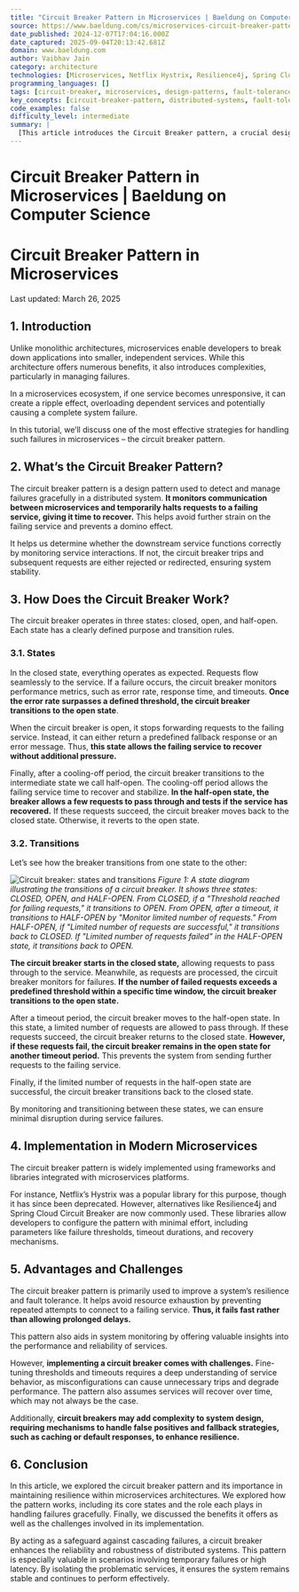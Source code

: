 ```yaml
---
title: "Circuit Breaker Pattern in Microservices | Baeldung on Computer Science"
source: https://www.baeldung.com/cs/microservices-circuit-breaker-pattern
date_published: 2024-12-07T17:04:16.000Z
date_captured: 2025-09-04T20:13:42.681Z
domain: www.baeldung.com
author: Vaibhav Jain
category: architecture
technologies: [Microservices, Netflix Hystrix, Resilience4j, Spring Cloud Circuit Breaker, Spring Zuul]
programming_languages: []
tags: [circuit-breaker, microservices, design-patterns, fault-tolerance, resilience, distributed-systems, software-architecture, system-design, reliability]
key_concepts: [circuit-breaker-pattern, distributed-systems, fault-tolerance, resilience, cascading-failures, state-management, fallback-strategies, system-monitoring]
code_examples: false
difficulty_level: intermediate
summary: |
  [This article introduces the Circuit Breaker pattern, a crucial design pattern for enhancing resilience in microservices architectures. It explains how the pattern prevents cascading failures by monitoring service interactions and temporarily halting requests to failing services. The core mechanism involves three states: Closed, Open, and Half-Open, with defined transitions based on service performance. The article discusses common implementations using libraries like Resilience4j and Spring Cloud Circuit Breaker, highlighting the pattern's advantages in improving fault tolerance and system monitoring. It also addresses challenges such as fine-tuning thresholds and the need for robust fallback strategies.]
---
```

# Circuit Breaker Pattern in Microservices | Baeldung on Computer Science

# Circuit Breaker Pattern in Microservices

Last updated: March 26, 2025

## 1\. Introduction

Unlike monolithic architectures, microservices enable developers to break down applications into smaller, independent services. While this architecture offers numerous benefits, it also introduces complexities, particularly in managing failures.

In a microservices ecosystem, if one service becomes unresponsive, it can create a ripple effect, overloading dependent services and potentially causing a complete system failure.

In this tutorial, we’ll discuss one of the most effective strategies for handling such failures in microservices – the circuit breaker pattern.

## 2\. What’s the Circuit Breaker Pattern?

The circuit breaker pattern is a design pattern used to detect and manage failures gracefully in a distributed system. **It monitors communication between microservices and temporarily halts requests to a failing service, giving it time to recover.** This helps avoid further strain on the failing service and prevents a domino effect.

It helps us determine whether the downstream service functions correctly by monitoring service interactions. If not, the circuit breaker trips and subsequent requests are either rejected or redirected, ensuring system stability.

## 3\. How Does the Circuit Breaker Work?

The circuit breaker operates in three states: closed, open, and half-open. Each state has a clearly defined purpose and transition rules.

### 3.1. States

In the closed state, everything operates as expected. Requests flow seamlessly to the service. If a failure occurs, the circuit breaker monitors performance metrics, such as error rate, response time, and timeouts. **Once the error rate surpasses a defined threshold, the circuit breaker transitions to the open state**.

When the circuit breaker is open, it stops forwarding requests to the failing service. Instead, it can either return a predefined fallback response or an error message. Thus, **this state allows the failing service to recover without additional pressure.**

Finally, after a cooling-off period, the circuit breaker transitions to the intermediate state we call half-open. The cooling-off period allows the failing service time to recover and stabilize. **In the half-open state, the breaker allows a few requests to pass through and tests if the service has recovered.** If these requests succeed, the circuit breaker moves back to the closed state. Otherwise, it reverts to the open state.

### 3.2. Transitions

Let’s see how the breaker transitions from one state to the other:

![Circuit breaker: states and transitions](/wp-content/uploads/sites/4/2024/12/circuitbreaker.jpg)
*Figure 1: A state diagram illustrating the transitions of a circuit breaker. It shows three states: CLOSED, OPEN, and HALF-OPEN. From CLOSED, if a "Threshold reached for failing requests," it transitions to OPEN. From OPEN, after a timeout, it transitions to HALF-OPEN by "Monitor limited number of requests." From HALF-OPEN, if "Limited number of requests are successful," it transitions back to CLOSED. If "Limited number of requests failed" in the HALF-OPEN state, it transitions back to OPEN.*

**The circuit breaker starts in the closed state,** allowing requests to pass through to the service. Meanwhile, as requests are processed, the circuit breaker monitors for failures. **If the number of failed requests exceeds a predefined threshold within a specific time window, the circuit breaker transitions to the open state.**

After a timeout period, the circuit breaker moves to the half-open state. In this state, a limited number of requests are allowed to pass through. If these requests succeed, the circuit breaker returns to the closed state. **However, if these requests fail, the circuit breaker remains in the open state for another timeout period.** This prevents the system from sending further requests to the failing service.

Finally, if the limited number of requests in the half-open state are successful, the circuit breaker transitions back to the closed state.

By monitoring and transitioning between these states, we can ensure minimal disruption during service failures.

## 4\. Implementation in Modern Microservices

The circuit breaker pattern is widely implemented using frameworks and libraries integrated with microservices platforms.

For instance, Netflix’s Hystrix was a popular library for this purpose, though it has since been deprecated. However, alternatives like Resilience4j and Spring Cloud Circuit Breaker are now commonly used. These libraries allow developers to configure the pattern with minimal effort, including parameters like failure thresholds, timeout durations, and recovery mechanisms.

## 5\. Advantages and Challenges

The circuit breaker pattern is primarily used to improve a system’s resilience and fault tolerance. It helps avoid resource exhaustion by preventing repeated attempts to connect to a failing service. **Thus, it fails fast rather than allowing prolonged delays.**

This pattern also aids in system monitoring by offering valuable insights into the performance and reliability of services.

However, **implementing a circuit breaker comes with challenges.** Fine-tuning thresholds and timeouts requires a deep understanding of service behavior, as misconfigurations can cause unnecessary trips and degrade performance. The pattern also assumes services will recover over time, which may not always be the case.

Additionally, **circuit breakers may add complexity to system design, requiring mechanisms to handle false positives and fallback strategies, such as caching or default responses, to enhance resilience.**

## 6\. Conclusion

In this article, we explored the circuit breaker pattern and its importance in maintaining resilience within microservices architectures. We explored how the pattern works, including its core states and the role each plays in handling failures gracefully. Finally, we discussed the benefits it offers as well as the challenges involved in its implementation.

By acting as a safeguard against cascading failures, a circuit breaker enhances the reliability and robustness of distributed systems. This pattern is especially valuable in scenarios involving temporary failures or high latency. By isolating the problematic services, it ensures the system remains stable and continues to perform effectively.